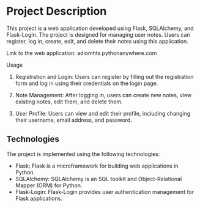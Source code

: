 # Project Description
This project is a web application developed using Flask, SQLAlchemy, and Flask-Login. The project is designed for managing user notes. Users can register, log in, create, edit, and delete their notes using this application.

Link to the web application: adiomhts.pythonanywhere.com

Usage
1. Registration and Login: Users can register by filling out the registration form and log in using their credentials on the login page.

2. Note Management: After logging in, users can create new notes, view existing notes, edit them, and delete them.

3. User Profile: Users can view and edit their profile, including changing their username, email address, and password.

## Technologies
The project is implemented using the following technologies:

- Flask: Flask is a microframework for building web applications in Python.
- SQLAlchemy: SQLAlchemy is an SQL toolkit and Object-Relational Mapper (ORM) for Python.
- Flask-Login: Flask-Login provides user authentication management for Flask applications.
